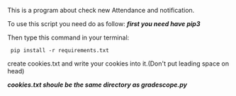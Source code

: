 This is a program about check new Attendance and notification.

To use this script you need do as follow:
  ***first you need have pip3*** 
  
  Then type this command in your terminal:
  ```
   pip install -r requirements.txt
  ```
  
  create cookies.txt and write your cookies into it.(Don't put leading space on head)
 
  ***cookies.txt shoule be the same directory as gradescope.py***
